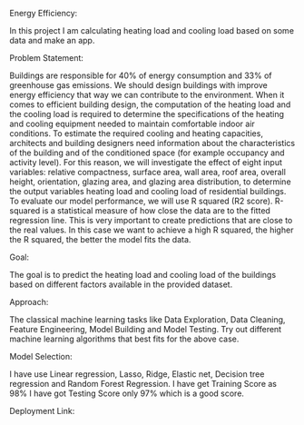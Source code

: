 Energy Efficiency:

In this project I am calculating heating load and cooling load based on some data and make an app. 

Problem Statement:

Buildings are responsible for 40% of energy consumption and 33% of greenhouse gas emissions. We should design buildings with improve energy efficiency that way we can contribute to the environment. 
When it comes to efficient building design, the computation of the heating load  and the cooling load is required to determine the specifications of the heating and cooling equipment needed to maintain comfortable indoor air conditions. To estimate the required cooling and heating capacities, architects and building designers need information about the characteristics of the building and of the conditioned space (for example occupancy and activity level). For this reason, we will investigate the effect of eight input variables: relative compactness, surface area, wall area, roof area, overall height, orientation, glazing area, and glazing area distribution, to determine the output variables heating load and cooling load of residential buildings.
To evaluate our model performance, we will use R squared (R2 score). R-squared is a statistical measure of how close the data are to the fitted regression line. This is very important to create predictions that are close to the real values. In this case we want to achieve a high R squared, the higher the R squared, the better the model fits the data.

Goal:

The goal is to predict the heating load and cooling load of the buildings based on different factors available in the provided dataset.

Approach:

The classical machine learning tasks like Data Exploration, Data Cleaning, Feature Engineering, Model Building and Model Testing. Try out different machine learning algorithms that best fits for the above case.

Model Selection:

I have use Linear regression, Lasso, Ridge, Elastic net, Decision tree regression and Random Forest Regression. I have get Training Score as 98%  I have got Testing Score only 97% which is a good score.

Deployment Link:
